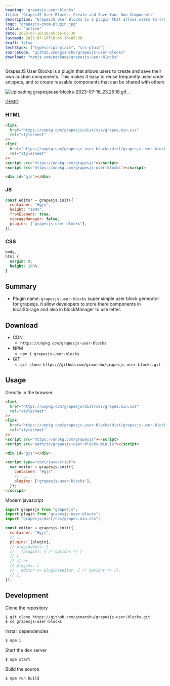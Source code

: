 ```yaml
---
heading: 'grapesjs-user-blocks'
title: "GrapesJS User Blocks: Create and Save Your Own Components"
description: "GrapesJS User Blocks is a plugin that allows users to create and save their own custom components. This makes it easy to reuse frequently used code snippets, and to create reusable components that can be shared with others."
logo: "grapesjs-zoom-plugin.jpg"
status: "active"
date: 2023-07-16T10:45:16+05:30
lastmod: 2023-07-16T10:45:16+05:30
draft: false
techStack: ["typescript-plain", "css-plain"]
sourceCode: "github.com/gxanshu/grapesjs-user-blocks"
download: "npmjs.com/package/grapesjs-user-blocks"
---
```


GrapesJS User Blocks is a plugin that allows users to create and save their own custom components. This makes it easy to reuse frequently used code snippets, and to create reusable components that can be shared with others

![Uploading grapesjsuserblocks-2023-07-16_23.29.18.gif…](https://github-production-user-asset-6210df.s3.amazonaws.com/68537640/253819674-376d5293-d743-43ae-871e-11369506c407.gif)

[DEMO](https://codesandbox.io/s/elated-sammet-wnps7g?file=/src/index.js)

### HTML

```html
<link
  href="https://unpkg.com/grapesjs/dist/css/grapes.min.css"
  rel="stylesheet"
/>
<link
  href="https://unpkg.com/grapesjs-user-blocks/dist/grapesjs-user-blocks.min.css"
  rel="stylesheet"
/>
<script src="https://unpkg.com/grapesjs"></script>
<script src="https://unpkg.com/grapesjs-user-blocks"></script>

<div id="gjs"></div>
```

### JS

```js
const editor = grapesjs.init({
  container: "#gjs",
  height: "100%",
  fromElement: true,
  storageManager: false,
  plugins: ["grapesjs-user-blocks"],
});
```

### CSS

```css
body,
html {
  margin: 0;
  height: 100%;
}
```

## Summary

- Plugin name: `grapesjs-user-blocks` super simple user block generator for grapesjs. it allow developers to store there components in localStorage and also in blockManager to use letter.

## Download

- CDN
  - `https://unpkg.com/grapesjs-user-blocks`
- NPM
  - `npm i grapesjs-user-blocks`
- GIT
  - `git clone https://github.com/gxnanshu/grapesjs-user-blocks.git`

## Usage

Directly in the browser

```html
<link
  href="https://unpkg.com/grapesjs/dist/css/grapes.min.css"
  rel="stylesheet"
/>
<link
  href="https://unpkg.com/grapesjs-user-blocks/dist/grapesjs-user-blocks.min.css"
  rel="stylesheet"
/>
<script src="https://unpkg.com/grapesjs"></script>
<script src="path/to/grapesjs-user-blocks.min.js"></script>

<div id="gjs"></div>

<script type="text/javascript">
  var editor = grapesjs.init({
    container: "#gjs",
    // ...
    plugins: ["grapesjs-user-blocks"],
  });
</script>
```

Modern javascript

```js
import grapesjs from "grapesjs";
import plugin from "grapesjs-user-blocks";
import "grapesjs/dist/css/grapes.min.css";

const editor = grapesjs.init({
  container: "#gjs",
  // ...
  plugins: [plugin],
  // pluginsOpts: {
  //   [plugin]: { /* options */ }
  // }
  // // or
  // plugins: [
  //   editor => plugin(editor, { /* options */ }),
  // ],
});
```

## Development

Clone the repository

```sh
$ git clone https://github.com/gxnanshu/grapesjs-user-blocks.git
$ cd grapesjs-user-blocks
```

Install dependencies

```sh
$ npm i
```

Start the dev server

```sh
$ npm start
```

Build the source

```sh
$ npm run build
```
